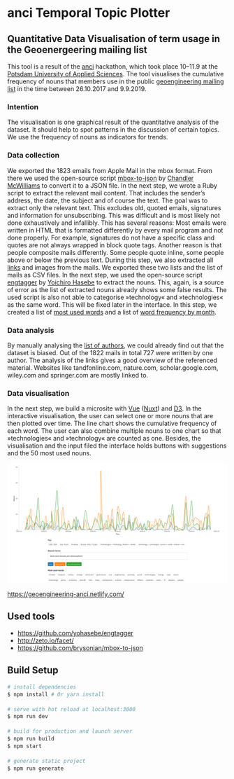 # anci Temporal Topic Plotter
## Quantitative Data Visualisation of term usage in the Geoenergeering mailing list
This tool is a result of the [anci](https://interface.fh-potsdam.de/anci/) hackathon, which took place 10–11.9 at the [Potsdam University of Applied Sciences](https://www.fh-potsdam.de/). The tool visualises the cumulative frequency of nouns that members use in the public [geoengineering mailing list](https://groups.google.com/forum/#!forum/geoengineering) in the time between 26.10.2017 and 9.9.2019.

### Intention
The visualisation is one graphical result of the quantitative analysis of the dataset. It should help to spot patterns in the discussion of certain topics. We use the frequency of nouns as indicators for trends.

### Data collection
We exported the 1823 emails from Apple Mail in the mbox format. From there we used the open-source script [mbox-to-json](https://github.com/brysonian/mbox-to-json) by [Chandler McWilliams](https://github.com/brysonian) to convert it to a JSON file.
In the next step, we wrote a Ruby script to extract the relevant mail content. That includes the sender’s address, the date, the subject and of course the text. The goal was to extract only the relevant text. This excludes old, quoted emails, signatures and information for unsubscribing. This was difficult and is most likely not done exhaustively and infallibly. This has several reasons: Most emails were written in HTML that is formatted differently by every mail program and not done properly. For example, signatures do not have a specific class and quotes are not always wrapped in block quote tags. Another reason is that people composite mails differently. Some people quote inline, some people above or below the previous text.
During this step, we also extracted all [links](https://geoengineering-anci.netlify.com/data/links-with-base.csv) and images from the mails. We exported these two lists and the list of mails as CSV files.
In the next step, we used the open-source script [engtagger](https://github.com/yohasebe/engtagger) by [Yoichiro Hasebe](https://github.com/yohasebe) to extract the nouns. This, again, is a source of error as the list of extracted nouns already shows some false results. The used script is also not able to categorise »technology« and »technologies« as the same word. This will be fixed later in the interface. In this step, we created a list of [most used words](https://geoengineering-anci.netlify.com/data/most-used-words.csv) and a list of [word frequency by month](https://geoengineering-anci.netlify.com/data/words_by_month.json).

### Data analysis
By manually analysing the [list of authors](https://geoengineering-anci.netlify.com/data/most-active-users.csv), we could already find out that the dataset is biased. Out of the 1822 mails in total 727 were written by one author.
The analysis of the links gives a good overview of the referenced material. Websites like tandfonline.com, nature.com, scholar.google.com, wiley.com and springer.com are mostly linked to.

### Data visualisation
In the next step, we build a microsite with [Vue](https://github.com/vuejs/vue) ([Nuxt](https://github.com/nuxt/nuxt.js)) and [D3](https://github.com/d3/d3). In the interactive visualisation, the user can select one or more nouns that are then plotted over time. The line chart shows the cumulative frequency of each word. The user can also combine multiple nouns to one chart so that »technologies« and »technology« are counted as one. Besides, the visualisation and the input filed the interface holds buttons with suggestions and the 50 most used nouns.

![Screenshot](screenshot.png)

https://geoengineering-anci.netlify.com/

## Used tools
- https://github.com/yohasebe/engtagger
- http://zeto.io/facet/
- https://github.com/brysonian/mbox-to-json

## Build Setup

``` bash
# install dependencies
$ npm install # Or yarn install

# serve with hot reload at localhost:3000
$ npm run dev

# build for production and launch server
$ npm run build
$ npm start

# generate static project
$ npm run generate
```
